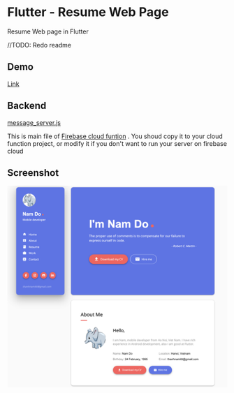# Flutter - Resume Web Page
Resume Web page in Flutter

//TODO: Redo readme 

## Demo
[Link](http://thanhnamitit.surge.sh/#/) 

## Backend
[message_server.js](https://github.com/thanhnamitit/Flutter-Resume/blob/master/message_server.js) 

This is main file of [Firebase cloud funtion](https://firebase.google.com/docs/functions) 
. You shoud copy it to your cloud function project, or modify it if you don't want to run your server on firebase cloud

## Screenshot
![Example1](screenshot/sc.png)


